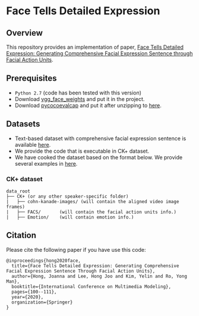 # Face Tells Detailed Expression

## Overview
This repository provides an implementation of paper, [Face Tells Detailed Expression: Generating Comprehensive Facial Expression Sentence through Facial Action Units](https://link.springer.com/chapter/10.1007/978-3-030-37734-2_9).

## Prerequisites
- `Python 2.7` (code has been tested with this version)
- Download [vgg_face_weights](https://drive.google.com/file/d/1OCdnN8NJsLSiDYycZHF3BeL1pvAm8-4V/view?usp=sharing) and put it in the project.
- Download [pycocoevalcap](https://drive.google.com/file/d/14YW2ViIVgzCoFgK6KgNXFcWNhuFBaCaW/view?usp=sharing) and put it after unzipping to [here](https://github.com/joannahong/Face-Tells-Detailed-Expression/tree/main/utils/coco).

## Datasets
- Text-based dataset with comprehensive facial expression sentence is available [here](https://github.com/joannahong/Face-Tells-Detailed-Expression-Dataset).
- We provide the code that is executable in CK+ dataset.
- We have cooked the dataset based on the format below. We provide several examples in [here]().
### CK+ dataset
```
data_root 
├── CK+ (or any other speaker-specific folder)
|	├── cohn-kanade-images/ (will contain the aligned video image frames)
|	├── FACS/		(will contain the facial action units info.)
|	├── Emotion/	(will contain emotion info.) 
```

## Citation
Please cite the following paper if you have use this code:
```
@inproceedings{hong2020face,
  title={Face Tells Detailed Expression: Generating Comprehensive Facial Expression Sentence Through Facial Action Units},
  author={Hong, Joanna and Lee, Hong Joo and Kim, Yelin and Ro, Yong Man},
  booktitle={International Conference on Multimedia Modeling},
  pages={100--111},
  year={2020},
  organization={Springer}
}
